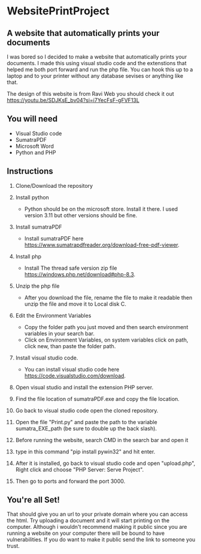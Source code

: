 # WebsitePrintProject
 
## A website that automatically prints your documents
I was bored so I decided to make a website that automatically prints your documents.
I made this using visual studio code and the extenstions that helped me both port forward and run the php file.
You can hook this up to a laptop and to your printer without any database sevises or anything like that.

The design of this website is from Ravi Web you should check it out
https://youtu.be/SDJKsE_bv04?si=i7YecFsF-gFVF13L

## You will need
* Visual Studio code
* SumatraPDF
* Microsoft Word
* Python and PHP
## Instructions
1. Clone/Download the repository
  
2. Install python
   * Python should be on the microsoft store. Install it there. I used version 3.11 but other versions should be fine.
3. Install sumatraPDF
   * Install sumatraPDF here https://www.sumatrapdfreader.org/download-free-pdf-viewer.
4. Install php
   * Install The thread safe version zip file https://windows.php.net/download#php-8.3.
5. Unzip the php file
   * After you download the file, rename the file to make it readable then unzip the file and move it to Local disk C.
6. Edit the Environment Variables
   * Copy the folder path you just moved and then search environment variables in your search bar.
   * Click on Environment Variables, on system variables click on path, click new, than paste the folder path.
7. Install visual studio code.
   * You can install visual studio code here https://code.visualstudio.com/download.
8. Open visual studio and install the extension PHP server.
9. Find the file location of sumatraPDF.exe and copy the file location.
10. Go back to visual studio code open the cloned repository.
11. Open the file "Print.py" and paste the path to the variable sumatra_EXE_path (be sure to double up the back slash).
12. Before running the website, search CMD in the search bar and open it
13. type in this command "pip install pywin32" and hit enter.
14. After it is installed, go back to visual studio code and open "upload.php", Right click and choose "PHP Server: Serve Project".
15. Then go to ports and forward the port 3000.

## You're all Set!
That should give you an url to your private domain where you can access the html. Try uploading a document and it will start printing on the computer. Although i wouldn't recommend making it public since you are running a website on your computer there will be bound to have vulnerabilities. If you do want to make it public send the link to someone you trust.

   
 
   
